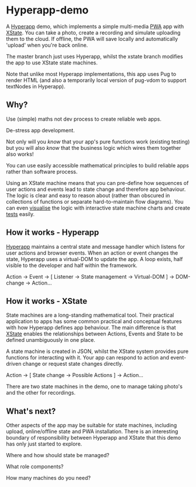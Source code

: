 # Hyperapp-demo
A [Hyperapp](https://hyperapp.dev/) demo, which implements a simple multi-media [PWA](https://developer.mozilla.org/en-US/docs/Web/Progressive_web_apps) app with [XState](https://xstate.js.org). You can take a photo, create a recording and simulate uploading them to the cloud. If offline, the PWA will save locally and automatically 'upload' when you're back online.

The master branch just uses Hyperapp, whilst the xstate branch modifies the app to use XState state machines.

Note that unlike most Hyperapp implementations, this app uses Pug to render HTML (and also a temporarily local version of pug-vdom to support textNodes in Hyperapp).

## Why?

Use (simple) maths not dev process to create reliable web apps.

De-stress app development.

Not only will you _know_ that your app's pure functions work (existing testing) but you will also _know_ that the business logic which wires them together also works!

You can use easily accessible mathematical principles to build reliable apps rather than software process.

Using an XState machine means that you can pre-define how sequences of user actions and events lead to state change and therefore app behaviour. The logic is clear and easy to reason about (rather than obscured in collections of functions or separate hard-to-maintain flow diagrams). You can even [visualise](https://statecharts.github.io/xstate-viz/) the logic with interactive state machine charts and create [tests](https://glebbahmutov.com/blog/hyperapp-state-machine/#testing-from-state-machine) easily.

## How it works - Hyperapp

[Hyperapp](https://hyperapp.dev/) maintains a central state and message handler which listens for user actions and browser events. When an action or event changes the state, Hyperapp uses a virtual-DOM to update the app. A loop exists, half visible to the developer and half within the framework.

Action -> Event -> [ Listener -> State management -> Virtual-DOM ] -> DOM-change -> Action...

## How it works - XState

State machines are a long-standing mathematical tool. Their practical application to apps has some common practical and conceptual features with how Hyperapp defines app behaviour. The main difference is that [XState](https://xstate.js.org) enables the relationships between Actions, Events and State to be defined unambiguously in one place.

A state machine is created in JSON, whilst the XState system provides pure functions for interacting with it. Your app can respond to action and event-driven change or request state changes directly.

Action -> [ State change -> Possible Actions ] -> Action...

There are two state machines in the demo, one to manage taking photo's and the other for recordings.

## What's next?

Other aspects of the app may be suitable for state machines, including upload, online/offline state and PWA installation. There is an interesting boundary of responsibility between Hyperapp and XState that this demo has only just started to explore.

Where and how should state be managed?

What role components?

How many machines do you need?
